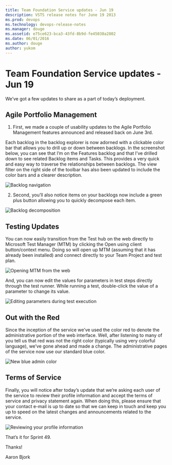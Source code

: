 ```yaml
---
title: Team Foundation Service updates - Jun 19
description: VSTS release notes for June 19 2013
ms.prod: devops
ms.technology: devops-release-notes
ms.manager: douge
ms.assetid: e75ce623-bca3-43fd-8b9d-fe45038a2802
ms.date: 06/01/2016
ms.author: douge
author: yukom
---
```


# Team Foundation Service updates - Jun 19

We’ve got a few updates to share as a part of today’s deployment.

## Agile Portfolio Management

1. First, we made a couple of usability updates to the Agile Portfolio Management features announced and released back on June 3rd. 

Each backlog in the backlog explorer is now adorned with a clickable color bar that allows you to drill up or down between backlogs. In the screenshot below, you can see that I’m on the Features backlog and that I’ve drilled down to see related Backlog items and Tasks. This provides a very quick and easy way to traverse the relationships between backlogs. The view filter on the right side of the toolbar has also been updated to include the color bars and a clearer description.

![Backlog navigation](_img/6_19_01.png)

2. Second, you’ll also notice items on your backlogs now include a green plus button allowing you to quickly decompose each item.

![Backlog decomposition](_img/6_19_02.png)

## Testing Updates

You can now easily transition from the Test hub on the web directly to Microsoft Test Manager (MTM) by clicking the Open using client button/context menu. Doing so will open up MTM (assuming that it has already been installed) and connect directly to your Team Project and test plan.

![Opening MTM from the web](_img/6_19_03.png)

And, you can now edit the values for parameters in test steps directly through the test runner.  While running a test, double-click the value of a parameter to change its value.

![Editing parameters during test execution](_img/6_19_04.png)

## Out with the Red

Since the inception of the service we’ve used the color red to denote the administrative portion of the web interface.  Well, after listening to many of you tell us that red was not the right color (typically using very colorful language), we’ve gone ahead and made a change. The administrative pages of the service now use our standard blue color.

![New blue admin color](_img/6_19_05.png)

## Terms of Service

Finally, you will notice after today’s update that we’re asking each user of the service to review their profile information and accept the terms of service and privacy statement again. When doing this, please ensure that your contact e-mail is up to date so that we can keep in touch and keep you up to speed on the latest changes and announcements related to the service.

![Reviewing your profile information](_img/6_19_06.png)

That’s it for Sprint 49.

Thanks! 

Aaron Bjork
